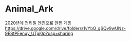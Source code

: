 # Animal_Ark
2020년에 언리얼 엔진으로 만든 게임
https://drive.google.com/drive/folders/1vYbQ_gSQv9wUNz-9EStPEenuy_UTgj0p?usp=sharing
